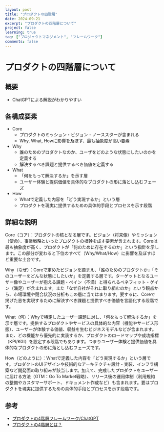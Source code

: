 ```yaml
---
layout: post
title: "プロダクトの四階層"
date: 2024-09-21
excerpt: "プロダクトの四階層について"
project: false
learning: true
tag: ["プロジェクトマネジメント", "フレームワーク"]
comments: false
---
```


# プロダクトの四階層について

## 概要
 - ChatGPTによる解説がわかりやすい

## 各構成要素
 - Core
   - プロダクトのミッション・ビジョン・ノーススターが含まれる
   - Why, What, Howに影響を及ぼす、最も抽象度が高い要素
 - Why
   - 誰のためのプロダクトなのか、ユーザをどのような状態にしたいのかを定義する
   - 解決するべき課題と提供するべき価値を定義する
 - What
   - 「何をもって解決するか」を示す層
   - ユーザー体験と提供価値を具体的なプロダクトの形に落とし込むフェーズ
 - How
   - Whatで定義した内容を「どう実現するか」という層
   - プロダクトを現実に提供するための具体的手段とプロセスを示す段階

## 詳細な説明

Core（コア）：プロダクトの核となる層です。ビジョン（将来像）やミッション（使命）、事業戦略といったプロダクトの根幹を成す要素が含まれます。Coreは最も抽象度が高く、プロダクトが「何のために存在するのか」という指針を示します。この部分が変わると下位のすべて（Why/What/How）に影響を及ぼすほど重要な土台です。

Why（なぜ）：Coreで定めたビジョンを踏まえ、「誰のためのプロダクトか」「そのユーザーをどんな状態にしたいか」を定義する層です。ターゲットとなるユーザー像やユーザーが抱える課題・ペイン（不満）と得られるベネフィット・ゲイン（満足）が含まれます。また「なぜ自社がそれに取り組むのか」という観点から、市場環境や競合状況の分析もこの層に当てはまります。要するに、Coreで掲げた志を実現するために解決すべき課題と提供すべき価値を言語化する段階です。

What（何）：Whyで特定したユーザー課題に対し、「何をもって解決するか」を示す層です。提供するプロダクトやサービスの具体的な内容（機能やサービス形態）、ユーザーが体験する価値、収益を生むビジネスモデルなどが含まれます。また、どの機能から優先的に実装するか、プロダクトのロードマップや成功指標（KPI/KGI）を設定する段階でもあります。つまりユーザー体験と提供価値を具体的なプロダクトの形に落とし込むフェーズです。

How（どのように）：Whatで定義した内容を「どう実現するか」という層です。プロダクトのUIデザインや技術的なアーキテクチャ設計・実装、インフラ構築など開発面の取り組みが該当します。加えて、完成したプロダクトをユーザーに届ける方法（GTM：Go To Market戦略）、リリース後の運用体制（利用規約の整備やカスタマーサポート、ドキュメント作成など）も含まれます。要はプロダクトを現実に提供するための具体的手段とプロセスを示す段階です。

## 参考
 - [プロダクトの4階層フレームワーク/ChatGPT](https://chatgpt.com/share/67c2708d-d538-8012-b3bc-417ca3ec7f76)
 - [プロダクトの4階層とは？](https://kotodori.jp/product/4-levels-of-products/)
